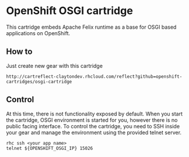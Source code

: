 # OpenShift OSGI cartridge

This cartridge embeds Apache Felix runtime as a base for OSGI based applications on OpenShift.

## How to

Just create new gear with this cartridge

```
http://cartreflect-claytondev.rhcloud.com/reflect?github=openshift-cartridges/osgi-cartridge
```

## Control

At this time, there is not functionality exposed by default. When you start the cartridge, OSGI environment is started for you, however there is no public facing interface. To control the cartridge, you need to SSH inside your gear and manage the environment using the provided telnet server.

```
rhc ssh <your app name>
telnet ${OPENSHIFT_OSGI_IP} 15026
```
